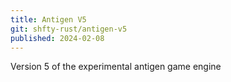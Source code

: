 ```yaml
---
title: Antigen V5
git: shfty-rust/antigen-v5
published: 2024-02-08
---
```


Version 5 of the experimental antigen game engine

